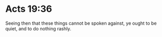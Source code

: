 # Acts 19:36

Seeing then that these things cannot be spoken against, ye ought to be quiet, and to do nothing rashly.